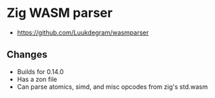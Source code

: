 # Zig WASM parser
- https://github.com/Luukdegram/wasmparser

## Changes
- Builds for 0.14.0
- Has a zon file
- Can parse atomics, simd, and misc opcodes from zig's std.wasm